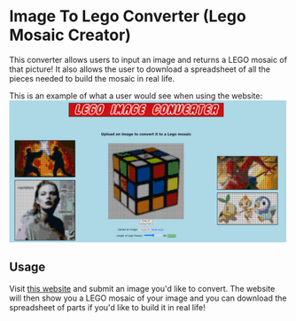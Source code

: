 # Image To Lego Converter (Lego Mosaic Creator)

This converter allows users to input an image and returns a LEGO mosaic of that picture! It also allows the user to download a spreadsheet of all the pieces needed to build the mosaic in real life. 

This is an example of what a user would see when using the website:
<img src="static/images/example.png" alt="example of user using the website" width="500">

## Usage

Visit [this website](image-to-lego.vercel.app) and submit an image you'd like to convert. The website will then show you a LEGO mosaic of your image and you can download the spreadsheet of parts if you'd like to build it in real life!